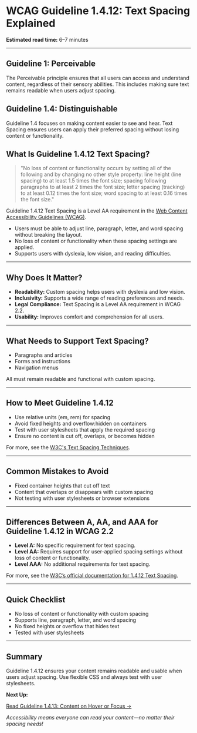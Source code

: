 <!--
title: 1.4.12 - Text Spacing
series: Making the Web Accessible for All
description: A practical guide to WCAG Guideline 1.4.12 (Text Spacing)—what it means, why it matters, and how to ensure your content is readable with custom spacing.
keywords: wcag 1.4.12, text spacing, accessibility, web standards, readability, user styles
image: WCAG-Series-1.4.12.png
imageAlt: Blue text on yellow background saying, "Web Content Accessibiilty Guiedlines (WCAG) 1.4.12, Text Spacing"
status: published
date: 2025-07-01
excerpt: This guideline ensures content remains readable when users adjust text spacing for better readability.
-->

# **WCAG Guideline 1.4.12: Text Spacing Explained**

**Estimated read time:** 6–7 minutes

---

## **Guideline 1: Perceivable**

The Perceivable principle ensures that all users can access and understand content, regardless of their sensory abilities. This includes making sure text remains readable when users adjust spacing.

## **Guideline 1.4: Distinguishable**

Guideline 1.4 focuses on making content easier to see and hear. Text Spacing ensures users can apply their preferred spacing without losing content or functionality.

## **What Is Guideline 1.4.12 Text Spacing?**

<!-- [Illustration: Text blocks with different line, letter, and word spacing] -->

> "No loss of content or functionality occurs by setting all of the following and by changing no other style property: line height (line spacing) to at least 1.5 times the font size; spacing following paragraphs to at least 2 times the font size; letter spacing (tracking) to at least 0.12 times the font size; word spacing to at least 0.16 times the font size."

Guideline 1.4.12 Text Spacing is a Level AA requirement in the [Web Content Accessibility Guidelines (WCAG)](https://www.w3.org/WAI/WCAG22/quickref/#text-spacing).

- Users must be able to adjust line, paragraph, letter, and word spacing without breaking the layout.
- No loss of content or functionality when these spacing settings are applied.
- Supports users with dyslexia, low vision, and reading difficulties.

---

## **Why Does It Matter?**

<!-- [Infographic: User with dyslexia icon, text spacing controls, and a warning sign for overlapping text] -->

- **Readability:** Custom spacing helps users with dyslexia and low vision.
- **Inclusivity:** Supports a wide range of reading preferences and needs.
- **Legal Compliance:** Text Spacing is a Level AA requirement in WCAG 2.2.
- **Usability:** Improves comfort and comprehension for all users.

---

## **What Needs to Support Text Spacing?**

<!-- [Grid: Paragraphs, forms, and menus, all shown with custom spacing applied] -->

- Paragraphs and articles
- Forms and instructions
- Navigation menus

All must remain readable and functional with custom spacing.

---

## **How to Meet Guideline 1.4.12**

<!-- [Side-by-side: Text block with default spacing vs. text block with user-customized spacing] -->

- Use relative units (em, rem) for spacing
- Avoid fixed heights and overflow:hidden on containers
- Test with user stylesheets that apply the required spacing
- Ensure no content is cut off, overlaps, or becomes hidden

For more, see the [W3C's Text Spacing Techniques](https://www.w3.org/WAI/WCAG22/Techniques/css/C21).

---

## **Common Mistakes to Avoid**

<!-- [Do/Don't graphic: Left side with readable, spaced text, right side with overlapping or cut-off text] -->

- Fixed container heights that cut off text
- Content that overlaps or disappears with custom spacing
- Not testing with user stylesheets or browser extensions

---

## **Differences Between A, AA, and AAA for Guideline 1.4.12 in WCAG 2.2**

<!-- [Infographic: Three columns labeled A, AA, AAA with example requirements for each] -->

- **Level A:** No specific requirement for text spacing.
- **Level AA:** Requires support for user-applied spacing settings without loss of content or functionality.
- **Level AAA:** No additional requirements for text spacing.

For more, see the [W3C’s official documentation for 1.4.12 Text Spacing](https://www.w3.org/WAI/WCAG22/Understanding/text-spacing.html).

---

## **Quick Checklist**

<!-- [Checklist graphic: Icons for line height, paragraph spacing, letter spacing, and word spacing] -->

- No loss of content or functionality with custom spacing
- Supports line, paragraph, letter, and word spacing
- No fixed heights or overflow that hides text
- Tested with user stylesheets

---

## **Summary**

<!-- [Illustration: User reading a web page with custom text spacing applied] -->

Guideline 1.4.12 ensures your content remains readable and usable when users adjust spacing. Use flexible CSS and always test with user stylesheets.

**Next Up:**

[Read Guideline 1.4.13: Content on Hover or Focus →](WCAG-Guideline-1-4-13-Content-on-Hover-or-Focus-Explained)

*Accessibility means everyone can read your content—no matter their spacing needs!*
